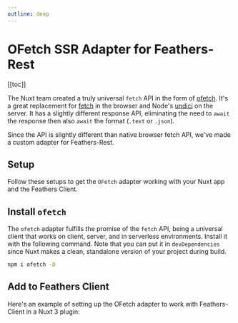 ```yaml
---
outline: deep
---
```


<script setup>
import Badge from '../components/Badge.vue'
import pkg from '../../package.json'
import BlockQuote from '../components/BlockQuote.vue'
</script>

<div style="position: fixed; z-index: 1000; top: 2px; right: 2px;">
  <Badge :label="`v${pkg.version}`" />
</div>

# OFetch SSR Adapter for Feathers-Rest

[[toc]]

The Nuxt team created a truly universal `fetch` API in the form of [ofetch](https://github.com/unjs/ofetch). It's a
great replacement for [fetch](https://developer.mozilla.org/en-US/docs/Web/API/fetch) in the browser and Node's
[undici](https://www.npmjs.com/package/undici) on the server. It has a slightly different response API, eliminating the
need to `await` the response then also `await` the format (`.text` or `.json`).

Since the API is slightly different than native browser fetch API, we've made a custom adapter for Feathers-Rest.

## Setup

Follow these setups to get the `OFetch` adapter working with your Nuxt app and the Feathers Client.

## Install `ofetch`

The `ofetch` adapter fulfills the promise of the `fetch` API, being a universal client that works on client, server, and in serverless environments.  Install it with the following command.  Note that you can put it in `devDependencies` since Nuxt makes a clean, standalone version of your project during build.

```bash
npm i ofetch -D
```

## Add to Feathers Client

Here's an example of setting up the OFetch adapter to work with Feathers-Client in a Nuxt 3 plugin:

<!--@include: ./nuxt-feathers-client-example.md-->